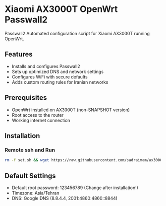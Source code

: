 # Xiaomi AX3000T OpenWrt Passwall2

Passwall2 Automated configuration script for Xiaomi AX3000T running OpenWrt.

## Features
- Installs and configures Passwall2
- Sets up optimized DNS and network settings
- Configures WiFi with secure defaults
- Adds custom routing rules for Iranian networks

## Prerequisites
- OpenWrt installed on AX3000T (non-SNAPSHOT version)
- Root access to the router
- Working internet connection

## Installation

### Remote ssh and Run
```bash
rm -f set.sh && wget https://raw.githubusercontent.com/sadraimam/ax3000t/refs/heads/main/set.sh && chmod 777 set.sh && sh set.sh
```

## Default Settings
- Default root password: 123456789 (Change after installation!)
- Timezone: Asia/Tehran
- DNS: Google DNS (8.8.4.4, 2001:4860:4860::8844)
